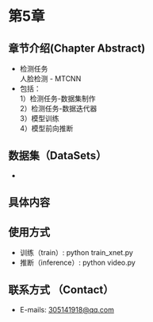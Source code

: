 # 第5章  
## 章节介绍(Chapter Abstract)   
* 检测任务    
  人脸检测 - MTCNN 
* 包括：  
    1）检测任务-数据集制作  
    2）检测任务-数据迭代器  
    3）模型训练  
    4）模型前向推断  

## 数据集（DataSets）  
*

## 具体内容  

## 使用方式  
* 训练（train）: python train_xnet.py
* 推断（inference）: python video.py

## 联系方式 （Contact）  
* E-mails: 305141918@qq.com   
